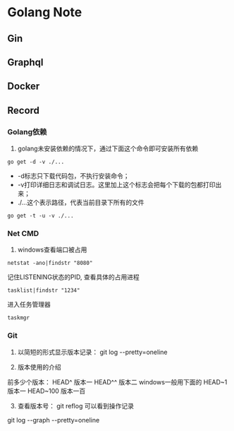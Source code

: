 # Golang Note

## Gin

## Graphql

## Docker

## Record

### Golang依赖

1. golang未安装依赖的情况下，通过下面这个命令即可安装所有依赖

```
go get -d -v ./...
```
 - -d标志只下载代码包，不执行安装命令；
 - -v打印详细日志和调试日志。这里加上这个标志会把每个下载的包都打印出来；
 - ./...这个表示路径，代表当前目录下所有的文件

```
go get -t -u -v ./...
```

### Net CMD
1. windows查看端口被占用
```
netstat -ano|findstr "8080"
```
记住LISTENING状态的PID, 查看具体的占用进程
```
tasklist|findstr "1234"
```
进入任务管理器
```
taskmgr
```

### Git
1. 以简短的形式显示版本记录：
git log --pretty=oneline

2. 版本使用的介绍

前多少个版本：
HEAD^  版本一
HEAD^^  版本二
windows一般用下面的
HEAD~1  版本一
HEAD~100 版本一百

3. 查看版本号：
git reflog 可以看到操作记录

git log --graph --pretty=oneline